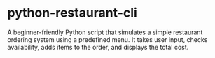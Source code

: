 # python-restaurant-cli
A beginner-friendly Python script that simulates a simple restaurant ordering system using a predefined menu. It takes user input, checks availability, adds items to the order, and displays the total cost.

